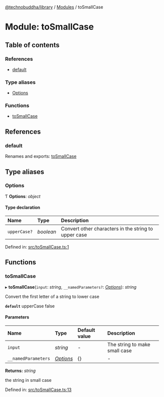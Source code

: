 [@technobuddha/library](../..) / [Modules](../Modules.md) / toSmallCase

# Module: toSmallCase

## Table of contents

### References

- [default](tosmallcase.md#default)

### Type aliases

- [Options](tosmallcase.md#options)

### Functions

- [toSmallCase](tosmallcase.md#tosmallcase)

## References

### default

Renames and exports: [toSmallCase](tosmallcase.md#tosmallcase)

## Type aliases

### Options

Ƭ **Options**: *object*

#### Type declaration

| Name | Type | Description |
| :------ | :------ | :------ |
| `upperCase?` | *boolean* | Convert other characters in the string to upper case |

Defined in: [src/toSmallCase.ts:1](../../src/toSmallCase.ts#L1)

## Functions

### toSmallCase

▸ **toSmallCase**(`input`: *string*, `__namedParameters?`: [*Options*](tosmallcase.md#options)): *string*

Convert the first letter of a string to lower case

**`default`** upperCase false

#### Parameters

| Name | Type | Default value | Description |
| :------ | :------ | :------ | :------ |
| `input` | *string* | - | The string to make small case |
| `__namedParameters` | [*Options*](tosmallcase.md#options) | {} | - |

**Returns:** *string*

the string in small case

Defined in: [src/toSmallCase.ts:13](../../src/toSmallCase.ts#L13)

